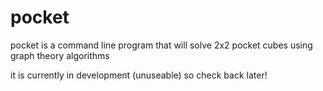 # pocket

pocket is a command line program that will solve 2x2 pocket cubes using graph theory algorithms

it is currently in development (unuseable) so check back later!